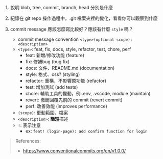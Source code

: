 1. 說明 blob, tree, commit, branch, head 分別是什麼


2. 紀錄在 git repo 操作過程中，.git 檔案夾裡的變化，看看你可以觀察到什麼


3. commit message 應該怎麼寫比較好？應該有什麼 `style` 嗎？
    - commit message convention
    `<type>(optional scope): <description>`
    - `<type>`: feat, fix, docs, style, refactor, test, chore, perf
      - feat: 新增/修改功能 (feature)
      - fix: 修補bug (bug fix)
      - docs: 文件、README.md (documentation)
      - style: 格式、css? (styling)
      - refactor: 重構，不影響原功能 (refactor)
      - test: 增加測試 (add tests)
      - chore: 輔助工具的變動，例:.env, .vscode, module (maintain)
      - revert: 撤銷回覆先前的 commit (revert commit)
      - perf: 改善效能 (improves performance)
    - `(scope)`: 更動範圍、檔案
    - `<description>`: **簡短**描述
    - `!`: 表示注意
      - ex: `feat! (login-page): add confirm function for login`

> References:
> - https://www.conventionalcommits.org/en/v1.0.0/